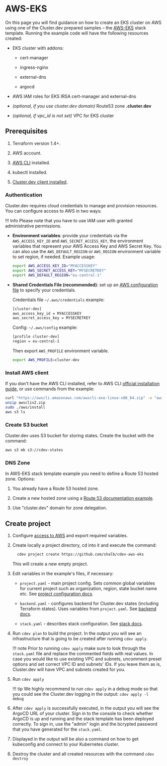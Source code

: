 # AWS-EKS

On this page you will find guidance on how to create an EKS cluster on AWS using one of the Cluster.dev prepared samples – the [AWS-EKS](https://github.com/shalb/cdev-aws-eks) stack template. Running the example code will have the following resources created:

* EKS cluster with addons:

    * cert-manager

    * ingress-nginx

    * external-dns

    * argocd

* AWS IAM roles for EKS IRSA cert-manager and external-dns

* *(optional, if you use cluster.dev domain)* Route53 zone **<cluster-name>.cluster.dev**

* *(optional, if vpc_id is not set)* VPC for EKS cluster

## Prerequisites

1. Terraform version 1.4+.

2. AWS account.

3. [AWS CLI](#install-aws-client) installed.

4. kubectl installed.

5. [Cluster.dev client installed](https://docs.cluster.dev/get-started-install/).

### Authentication

Cluster.dev requires cloud credentials to manage and provision resources. You can configure access to AWS in two ways:

!!! Info
    Please note that you have to use IAM user with granted administrative permissions.

* **Environment variables**: provide your credentials via the `AWS_ACCESS_KEY_ID` and `AWS_SECRET_ACCESS_KEY`, the environment variables that represent your AWS Access Key and AWS Secret Key. You can also use the `AWS_DEFAULT_REGION` or `AWS_REGION` environment variable to set region, if needed. Example usage:

    ```bash
    export AWS_ACCESS_KEY_ID="MYACCESSKEY"
    export AWS_SECRET_ACCESS_KEY="MYSECRETKEY"
    export AWS_DEFAULT_REGION="eu-central-1"
    ```

* **Shared Credentials File (recommended)**: set up an [AWS configuration file](https://docs.aws.amazon.com/cli/latest/userguide/cli-configure-files.html) to specify your credentials.

    Credentials file `~/.aws/credentials` example:

    ```bash
    [cluster-dev]
    aws_access_key_id = MYACCESSKEY
    aws_secret_access_key = MYSECRETKEY
    ```

    Config: `~/.aws/config` example:

    ```bash
    [profile cluster-dev]
    region = eu-central-1
    ```

    Then export `AWS_PROFILE` environment variable.

    ```bash
    export AWS_PROFILE=cluster-dev
    ```

### Install AWS client

If you don't have the AWS CLI installed, refer to AWS CLI [official installation guide](https://docs.aws.amazon.com/cli/latest/userguide/install-cliv2-linux.html), or use commands from the example:

```bash
curl "https://awscli.amazonaws.com/awscli-exe-linux-x86_64.zip" -o "awscliv2.zip"
unzip awscliv2.zip
sudo ./aws/install
aws s3 ls
```

### Create S3 bucket

Cluster.dev uses S3 bucket for storing states. Create the bucket with the command:

```bash
aws s3 mb s3://cdev-states
```

### DNS Zone

In AWS-EKS stack template example you need to define a Route 53 hosted zone. Options:

1. You already have a Route 53 hosted zone.

2. Create a new hosted zone using a [Route 53 documentation example](https://docs.aws.amazon.com/cli/latest/reference/route53/create-hosted-zone.html#examples).

3. Use "cluster.dev" domain for zone delegation.

## Create project

1. Configure [access to AWS](#authentication) and export required variables.

2. Create locally a project directory, cd into it and execute the command:

    ```bash
      cdev project create https://github.com/shalb/cdev-aws-eks
    ```
    This will create a new empty project.

3. Edit variables in the example's files, if necessary:

    * `project.yaml` - main project config. Sets common global variables for current project such as organization, region, state bucket name etc. See [project configuration docs](https://docs.cluster.dev/structure-project/).

    * `backend.yaml` - configures backend for Cluster.dev states (including Terraform states). Uses variables from `project.yaml`. See [backend docs](https://docs.cluster.dev/structure-backend/).

    * `stack.yaml` - describes stack configuration. See [stack docs](https://docs.cluster.dev/structure-stack/).

4. Run `cdev plan` to build the project. In the output you will see an infrastructure that is going to be created after running `cdev apply`.

    !!! note
        Prior to running `cdev apply` make sure to look through the `stack.yaml` file and replace the commented fields with real values. In case you would like to use existing VPC and subnets, uncomment preset options and set correct VPC ID and subnets' IDs. If you leave them as is, Cluster.dev will have VPC and subnets created for you.

5. Run `cdev apply`

    !!! tip
        We highly recommend to run `cdev apply` in a debug mode so that you could see the Cluster.dev logging in the output: `cdev apply -l debug`

6. After `cdev apply` is successfully executed, in the output you will see the ArgoCD URL of your cluster. Sign in to the console to check whether ArgoCD is up and running and the stack template has been deployed correctly. To sign in, use the "admin" login and the bcrypted password that you have generated for the `stack.yaml`.

7. Displayed in the output will be also a command on how to get kubeconfig and connect to your Kubernetes cluster.

8. Destroy the cluster and all created resources with the command `cdev destroy`

